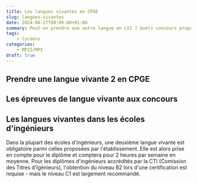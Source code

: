 ```yaml
---
title: Les langues vivantes en CPGE
slug: langues-vivantes
date: 2024-06-27T00:09:00+01:00
summary: Peut-on prendre une autre langue en LV1 ? Quels concours proposent des épreuves de LV2 ? Retrouvez les réponses à toutes vos questions sur les langues vivantes ici !
tags:
    - lycéens
categories:
    - MP2I/MPI
draft: true
---
```


## Prendre une langue vivante 2 en CPGE

<!-- parler de l'anglais LV1, de la possibilité de prendre une LV2 et également d'avoir une autre langue en tant que LV1 mais recommander anglais LV2 à cause des concours. Dire quelles LV2 sont disponibles dans quelle prépa. -->

## Les épreuves de langue vivante aux concours

<!-- Parler des épreuves de langues orale et écrite de chaque concours, en précisant lorsque l'anglais est obligatoire etc. -->

## Les langues vivantes dans les écoles d'ingénieurs

Dans la plupart des écoles d'ingénieurs, une deuxième langue vivante est obligatoire parmi celles proposées par l'établissement. Elle est alors prise en compte pour le diplôme et comptera pour 2 heures par semaine en moyenne. Pour les diplômes d'ingénieurs accrédités par la CTI (Comission des Titres d'Igénieurs), l'obtention du niveau B2 lors d'une certification est requise - mais le niveau C1 est largement recommandé.
